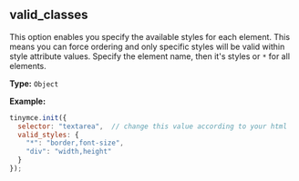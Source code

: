## valid_classes

This option enables you specify the available styles for each element. This means you can force ordering and only specific styles will be valid within style attribute values. Specify the element name, then it's styles or `*` for all elements.

**Type:** `Object`

**Example:**

```js
tinymce.init({
  selector: "textarea",  // change this value according to your html
  valid_styles: {
    "*": "border,font-size",
    "div": "width,height"
  }
});
```
